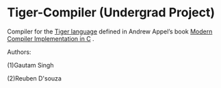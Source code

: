 # Tiger-Compiler (Undergrad Project)

Compiler for the <a href="http://www.cs.columbia.edu/~sedwards/classes/2002/w4115/tiger.pdf"> Tiger language</a>  defined in Andrew Appel’s book <a href="https://www.cs.princeton.edu/~appel/modern/c/"> Modern Compiler Implementation in C</a> .

  Authors: 
 
  (1)Gautam Singh 
  
  (2)Reuben D'souza




